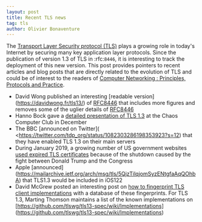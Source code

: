 ```yaml
---
layout: post
title: Recent TLS news
tag: tls
author: Olivier Bonaventure
---
```



The [Transport Layer Security protocol (TLS)](http://cnp3book.info.ucl.ac.be/2nd/html/protocols/tls.html) plays a growing role in today's Internet by securing many key application layer protocols. Since the publication of version 1.3 of TLS in :rfc:`8446`, it is interesting to track the deployment of this new version. This post provides pointers to recent articles and blog posts that are directly related to the evolution of TLS and could be of interest to the readers of [Computer Networking : Principles, Protocols and Practice](http://cnp3book.info.ucl.ac.be).

 - David Wong published an interesting [readable version] (https://davidwong.fr/tls13/) of [RFC8446](https://tools.ietf.org/html/rfc8446) that includes more figures and removes some of the uglier details of [RFC8446](https://tools.ietf.org/html/rfc8446)
 - Hanno Bock gave a [detailed presentation of TLS 1.3](https://media.ccc.de/v/35c3-9607-the_rocky_road_to_tls_1_3_and_better_internet_encryption#t=252) at the Chaos Computer Club in December
 - The BBC [announced on Twitter]( <https://twitter.com/tdp_org/status/1082303286198353923?s=12) that they have enabled TLS 1.3 on their main servers
 - During January 2019, a growing number of US government websites [used expired TLS certificates](https://www.zdnet.com/google-amp/article/government-shutdown-tls-certificates-not-renewed-many-websites-are-down/) because of the shutdown caused by the fight between Donald Trump and the Congress
 - Apple [announced] (https://mailarchive.ietf.org/arch/msg/tls/5QjzTilqjomSyzENtgfaAqQOhbA) that TLS1.3 would be included in iOS122
 - David McGrew posted an interesting post on [how to fingerprint TLS client implementations](https://www.linkedin.com/pulse/fingerprinting-tls-client-implementations-david-mcgrew/) with a database of these fingerprints. For TLS 1.3, Marting Thomson maintains a list of the known implementations on [https://github.com/tlswg/tls13-spec/wiki/Implementations] (https://github.com/tlswg/tls13-spec/wiki/Implementations)

